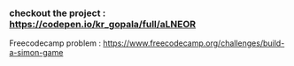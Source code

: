 ### checkout the project : https://codepen.io/kr_gopala/full/aLNEOR

Freecodecamp problem : https://www.freecodecamp.org/challenges/build-a-simon-game
